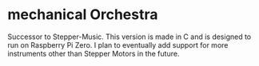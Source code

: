 # mechanical Orchestra

Successor to Stepper-Music. This version is made in C and is designed to run on Raspberry Pi Zero. I plan to eventually
add support for more instruments other than Stepper Motors in the future.
